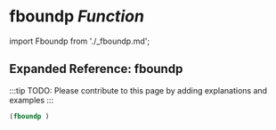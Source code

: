 # **fboundp** *Function*

import Fboundp from './_fboundp.md';

<Fboundp />

## Expanded Reference: fboundp

:::tip
TODO: Please contribute to this page by adding explanations and examples
:::

```lisp
(fboundp )
```
